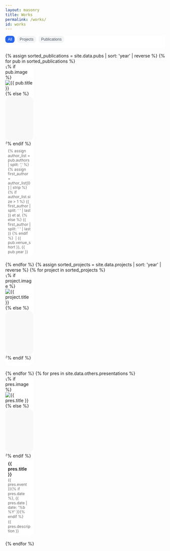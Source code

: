 ```yaml
---
layout: masonry
title: Works
permalink: /works/
id: works
---
```


<style>
.works-nav-container {
  position: sticky;
  top: 0;
  z-index: 100;
  background: white;
  padding: 0 0 1rem 0;
  margin-bottom: 1rem;
  /* border-bottom: 1px solid #e5e7eb; */
}

.works-nav-buttons {
  display: flex;
  gap: 0.5rem;
  align-items: center;
  justify-content: flex-start;
}

.works-nav-button {
  padding: 0.25rem 0.5rem;
  border-radius: 0.5rem;
  font-size: 0.75rem;
  color: #4b5563;
  background: #f3f4f6;
  border: none;
  cursor: pointer;
  transition: all 0.2s;
}

.works-nav-button:hover {
  background: #e5e7eb;
  color: #1f2937;
}

.works-nav-button.active {
  background: #2563eb;
  color: white;
}

.pub-item {
  display: block;
}

.pub-image-link {
  text-decoration: none;
  color: inherit;
  display: block;
}

.pub-image-link:hover {
  text-decoration: none;
}

.pub-image {
  position: relative;
  border-radius: 16px;
  overflow: hidden;
}

.pub-image::after {
  content: '';
  position: absolute;
  top: 0;
  left: 0;
  right: 0;
  bottom: 0;
  background: rgba(0, 0, 0, 0);
  transition: background 0.2s ease;
  border-radius: 16px;
}

.pub-image-link:hover .pub-image::after {
  background: rgba(0, 0, 0, 0.2);
}

.pub-content {
  text-decoration: none !important;
  color: inherit;
  display: block;
  padding: 8px;
}

.pub-content:hover {
  text-decoration: none !important;
}

.pub-header {
  display: flex;
  flex-direction: column;
  gap: 2px;
  text-decoration: none !important;
}

.pub-header:hover {
  text-decoration: none !important;
}

.pub-title {
  font-size: 14px;
  font-weight: 600;
  line-height: 1.2;
  text-decoration: none !important;
}

.pub-meta {
  font-size: 12px;
  color: #666;
  line-height: 1.2;
  text-decoration: none !important;
}

.pub-content:hover .pub-title,
.pub-content:hover .pub-meta {
  color: #2563eb;
  text-decoration: none !important;
}

/* Hide scrollbar by default */
* {
  scrollbar-width: none;
  -ms-overflow-style: none;
}

*::-webkit-scrollbar {
  display: none;
}

/* Show scrollbar only when scrolling */
.scrolling::-webkit-scrollbar {
  display: block;
  width: 4px;
}

.scrolling::-webkit-scrollbar-track {
  background: transparent;
}

.scrolling::-webkit-scrollbar-thumb {
  background: #ddd;
  border-radius: 2px;
}

.scrolling::-webkit-scrollbar-thumb:hover {
  background: #ccc;
}

/* Prevent horizontal scroll */
.pubs-list {
  overflow-x: hidden;
  width: 100%;
  box-sizing: border-box;
  scroll-behavior: smooth;
  -webkit-overflow-scrolling: touch;
}

.pub-item {
  width: calc(20% - 13px);
  margin-right: 16px;
  margin-bottom: 16px;
  box-sizing: border-box;
  transition: transform 0.3s ease-out;
  background: #fff;
  border-radius: 16px;
}

.pub-item:nth-child(5n) {
  margin-right: 0;
}

.nav-block, .nav-links-section, .nav-buttons {
  margin: 0px !important;
}

.nav-link:hover {
  color: #222 !important;
  background: #f1f3f5;
  text-decoration: none !important;
  transform: none !important;
}

.placeholder-image {
  width: 100%;
  height: 140px;
  background: #f8f8f8;
  border-radius: 16px;
  display: block;
}

@media (max-width: 768px) {
  .pubs-list {
    column-count: 2;
    column-gap: 10px;
    display: block !important;
  }
  .pub-item {
    display: inline-block;
    width: 100%;
    margin-bottom: 0;
  }
  .pub-image,
  .pub-image img {
    width: 100%;
    height: auto !important;
    min-height: 0 !important;
    max-height: none !important;
    display: block;
  }
  .pub-item:not([data-type="pub"]) .pub-header,
  .pub-item:not([data-type="pub"]) .pub-meta {
    display: none !important;
  }
}
</style>

<div class="works-nav-container">
  <div class="works-nav-buttons">
    <button class="works-nav-button active" data-filter="all">All</button>
    <button class="works-nav-button" data-filter="project">Projects</button>
    <button class="works-nav-button" data-filter="pub">Publications</button>
  </div>
</div>

<div class="pubs-list" style="margin:0 auto;">
  {% assign sorted_publications = site.data.pubs | sort: 'year' | reverse %}
  {% for pub in sorted_publications %}
    <div class="pub-item" data-type="pub">
      <a href="{{ pub.url | relative_url }}" class="pub-image-link">
        <div class="pub-image">
          {% if pub.image %}
          <img src="{{ '/assets/images/projects/' | append: pub.image | relative_url }}" alt="{{ pub.title }}">
          {% else %}
          <div class="placeholder-image"></div>
          {% endif %}
        </div>
      </a>
      <a href="{{ pub.url | relative_url }}" class="pub-content">
        <div class="pub-header">
          <div class="pub-meta">
            {% assign author_list = pub.authors | split: ',' %}
            {% assign first_author = author_list[0] | strip %}
            {% if author_list.size > 1 %}
              {{ first_author | split: ' ' | last }} et al.
            {% else %}
              {{ first_author | split: ' ' | last }}
            {% endif %}
            &nbsp;|&nbsp;{{ pub.venue_short }}, {{ pub.year }}
          </div>
        </div>
      </a>
    </div>
  {% endfor %}
  {% assign sorted_projects = site.data.projects | sort: 'year' | reverse %}
  {% for project in sorted_projects %}
    <div class="pub-item" data-type="project">
      <a href="{{ project.url | relative_url }}" class="pub-image-link">
        <div class="pub-image">
          {% if project.image %}
          <img src="{{ '/assets/images/projects/' | append: project.image | relative_url }}" alt="{{ project.title }}">
          {% else %}
          <div class="placeholder-image"></div>
          {% endif %}
        </div>
      </a>
      <a href="{{ project.url | relative_url }}" class="pub-content">
        <div class="pub-header">
          <!-- Project title hidden as requested -->
        </div>
      </a>
    </div>
  {% endfor %}
  {% for pres in site.data.others.presentations %}
    <div class="pub-item" data-type="presentation">
      <a href="{{ pres.link | default: '#' }}" class="pub-image-link">
        <div class="pub-image">
          {% if pres.image %}
            <img src="{{ '/assets/images/projects/' | append: pres.image | relative_url }}" alt="{{ pres.title }}">
          {% else %}
            <div class="placeholder-image"></div>
          {% endif %}
        </div>
      </a>
      <div class="pub-content">
        <div class="pub-header">
          <div class="pub-title">{{ pres.title }}</div>
          <div class="pub-meta">{{ pres.event }}{% if pres.date %}, {{ pres.date | date: '%b %Y' }}{% endif %}</div>
          <div class="pub-meta">{{ pres.description }}</div>
        </div>
      </div>
    </div>
  {% endfor %}
</div>

<script>
document.addEventListener('DOMContentLoaded', function() {
  const filterButtons = document.querySelectorAll('.works-nav-button');
  const items = document.querySelectorAll('.pub-item');
  var msnry;

  function getColumnWidth() {
    var containerWidth = grid.offsetWidth;
    var gutter = 16;
    var columns = 5;
    return (containerWidth - gutter * (columns - 1)) / columns;
  }

  var grid = document.querySelector('.pubs-list');
  if (grid && window.innerWidth > 768) {
    imagesLoaded(grid, function() {
      msnry = new Masonry(grid, {
        itemSelector: '.pub-item',
        columnWidth: getColumnWidth(),
        percentPosition: false,
        gutter: 16
      });
    });
  }

  filterButtons.forEach(button => {
    button.addEventListener('click', function() {
      const filter = this.getAttribute('data-filter');
      filterButtons.forEach(btn => btn.classList.remove('active'));
      this.classList.add('active');
      items.forEach(item => {
        if (filter === 'all' || item.getAttribute('data-type') === filter) {
          item.style.display = 'block';
        } else {
          item.style.display = 'none';
        }
      });
      // Re-layout masonry after filtering
      if (msnry) {
        msnry.layout();
      }
    });
  });

  window.addEventListener('resize', function() {
    if (msnry) {
      msnry.options.columnWidth = getColumnWidth();
      msnry.layout();
    }
  });
});
</script>

<script src="https://unpkg.com/imagesloaded@4/imagesloaded.pkgd.min.js"></script>
<script>
document.addEventListener('DOMContentLoaded', function() {
  var grid = document.querySelector('.pubs-list');
  if (grid && window.innerWidth > 768) {
    function getColumnWidth() {
      var containerWidth = grid.offsetWidth;
      var gutter = 16;
      var columns = 5;
      return (containerWidth - gutter * (columns - 1)) / columns;
    }
    var msnry;
    imagesLoaded(grid, function() {
      msnry = new Masonry(grid, {
        itemSelector: '.pub-item',
        columnWidth: getColumnWidth(),
        percentPosition: false,
        gutter: 16
      });
    });
    window.addEventListener('resize', function() {
      if (msnry) {
        msnry.options.columnWidth = getColumnWidth();
        msnry.layout();
      }
    });
  }
});
</script>

<script>
document.addEventListener('DOMContentLoaded', function() {
  const container = document.querySelector('.pubs-list');
  let isScrolling;
  let scrollTimeout;

  container.addEventListener('scroll', function() {
    container.classList.add('scrolling');
    clearTimeout(scrollTimeout);
    
    // Smooth scroll animation
    requestAnimationFrame(() => {
      container.style.scrollBehavior = 'smooth';
    });
    
    scrollTimeout = setTimeout(function() {
      container.classList.remove('scrolling');
      container.style.scrollBehavior = 'auto';
    }, 1000);
  });
});
</script> 